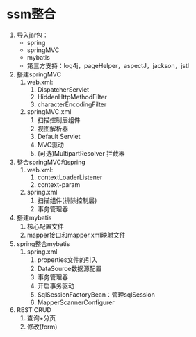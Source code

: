 # ssm整合
1. 导入jar包：
   - spring
   - springMVC
   - mybatis
   - 第三方支持：log4j，pageHelper，aspectJ，jackson，jstl
2. 搭建springMVC
   1. web.xml:
      1. DispatcherServlet
      2. HiddenHttpMethodFilter
      3. characterEncodingFilter
    2. springMVC.xml
       1. 扫描控制层组件
       2. 视图解析器
       3. Default Servlet
       4. MVC驱动
       5. (可选)MultipartResolver 拦截器
3. 整合springMVC和spring 
    1. web.xml:
        1. contextLoaderListener
        2. context-param
    2. spring.xml
        1. 扫描组件(排除控制层)
        2.  事务管理器
4. 搭建mybatis
    1. 核心配置文件
    2. mapper接口和mapper.xml映射文件
5. spring整合mybatis
    1. spring.xml
        1. properties文件的引入
        2. DataSource数据源配置
        3. 事务管理器
        4. 开启事务驱动
        5. SqlSessionFactoryBean：管理sqlSession
        6. MapperScannerConfigurer 
6. REST CRUD
    1. 查询+分页
    2. 修改(form)